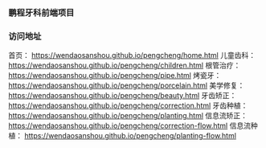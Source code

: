 ### 鹏程牙科前端项目

### 访问地址

首页：
https://wendaosanshou.github.io/pengcheng/home.html
儿童齿科：
https://wendaosanshou.github.io/pengcheng/children.html
根管治疗：
https://wendaosanshou.github.io/pengcheng/pipe.html
烤瓷牙：
https://wendaosanshou.github.io/pengcheng/porcelain.html
美学修复：
https://wendaosanshou.github.io/pengcheng/beauty.html
牙齿矫正：
https://wendaosanshou.github.io/pengcheng/correction.html
牙齿种植：
https://wendaosanshou.github.io/pengcheng/planting.html
信息流矫正：
https://wendaosanshou.github.io/pengcheng/correction-flow.html
信息流种植：
https://wendaosanshou.github.io/pengcheng/planting-flow.html